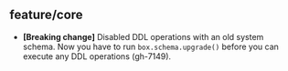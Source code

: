 ## feature/core

- **[Breaking change]** Disabled DDL operations with an old system schema.
  Now you have to run `box.schema.upgrade()` before you can execute any DDL
  operations (gh-7149).

